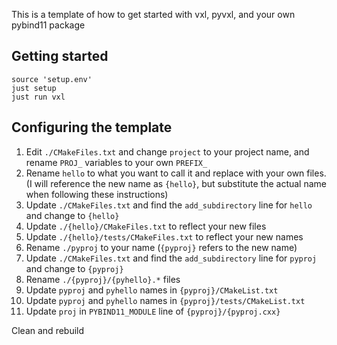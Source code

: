 This is a template of how to get started with vxl, pyvxl, and your own pybind11 package

## Getting started

```
source 'setup.env'
just setup
just run vxl
```
## Configuring the template

1. Edit `./CMakeFiles.txt` and change `project` to your project name, and rename `PROJ_` variables to your own `PREFIX_`
1. Rename `hello` to what you want to call it and replace with your own files. (I will reference the new name as `{hello}`, but substitute the actual name when following these instructions)
  1. Update  `./CMakeFiles.txt` and find the `add_subdirectory` line for `hello` and change to `{hello}`
  1. Update `./{hello}/CMakeFiles.txt` to reflect your new files
  1. Update `./{hello}/tests/CMakeFiles.txt` to reflect your new names
1. Rename `./pyproj` to your name (`{pyproj}` refers to the new name)
  1. Update  `./CMakeFiles.txt` and find the `add_subdirectory` line for `pyproj` and change to `{pyproj}`
  1. Rename `./{pyproj}/{pyhello}.*` files
  1. Update `pyproj` and `pyhello` names in `{pyproj}/CMakeList.txt`
  1. Update `pyproj` and `pyhello` names in `{pyproj}/tests/CMakeList.txt`
  1. Update `proj` in `PYBIND11_MODULE` line of `{pyproj}/{pyproj.cxx}`

Clean and rebuild